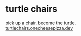 # turtle chairs
pick up a chair. become the turtle.  
[turtlechairs.onecheesepizza.dev](https://turtlechairs.onecheesepizza.dev)